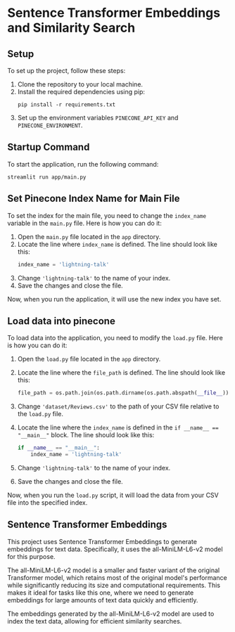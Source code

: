 # Sentence Transformer Embeddings and Similarity Search

## Setup
To set up the project, follow these steps:
1. Clone the repository to your local machine.
2. Install the required dependencies using pip:
   ```
   pip install -r requirements.txt
   ```
3. Set up the environment variables `PINECONE_API_KEY` and `PINECONE_ENVIRONMENT`.

## Startup Command
To start the application, run the following command:
   ```
   streamlit run app/main.py
   ```
## Set Pinecone Index Name for Main File
To set the index for the main file, you need to change the `index_name` variable in the `main.py` file. Here is how you can do it:
1. Open the `main.py` file located in the `app` directory.
2. Locate the line where `index_name` is defined. The line should look like this:
   ```python
   index_name = 'lightning-talk'
   ```
3. Change `'lightning-talk'` to the name of your index.
4. Save the changes and close the file.

Now, when you run the application, it will use the new index you have set.

## Load data into pinecone
To load data into the application, you need to modify the `load.py` file. Here is how you can do it:

1. Open the `load.py` file located in the `app` directory.

2. Locate the line where the `file_path` is defined. The line should look like this:
   ```python
   file_path = os.path.join(os.path.dirname(os.path.abspath(__file__)), 'dataset/Reviews.csv')
   ```
3. Change `'dataset/Reviews.csv'` to the path of your CSV file relative to the `load.py` file.

4. Locate the line where the `index_name` is defined in the `if __name__ == "__main__"` block. The line should look like this:
   ```python
   if __name__ == "__main__":
       index_name = 'lightning-talk'
   ```
5. Change `'lightning-talk'` to the name of your index.

6. Save the changes and close the file.

Now, when you run the `load.py` script, it will load the data from your CSV file into the specified index.

## Sentence Transformer Embeddings

This project uses Sentence Transformer Embeddings to generate embeddings for text data. Specifically, it uses the all-MiniLM-L6-v2 model for this purpose.

The all-MiniLM-L6-v2 model is a smaller and faster variant of the original Transformer model, which retains most of the original model's performance while significantly reducing its size and computational requirements. This makes it ideal for tasks like this one, where we need to generate embeddings for large amounts of text data quickly and efficiently.

The embeddings generated by the all-MiniLM-L6-v2 model are used to index the text data, allowing for efficient similarity searches.


